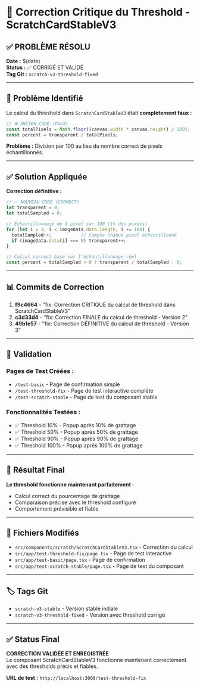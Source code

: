 # 🎯 Correction Critique du Threshold - ScratchCardStableV3

## ✅ **PROBLÈME RÉSOLU**

**Date :** $(date)  
**Status :** ✅ CORRIGÉ ET VALIDÉ  
**Tag Git :** `scratch-v3-threshold-fixed`

---

## 🐛 **Problème Identifié**

Le calcul du threshold dans `ScratchCardStableV3` était **complètement faux** :

```typescript
// ❌ ANCIEN CODE (FAUX)
const totalPixels = Math.floor((canvas.width * canvas.height) / 100);
const percent = transparent / totalPixels;
```

**Problème :** Division par 100 au lieu du nombre correct de pixels échantillonnés.

---

## ✅ **Solution Appliquée**

**Correction définitive :**

```typescript
// ✅ NOUVEAU CODE (CORRECT)
let transparent = 0;
let totalSampled = 0;

// Échantillonnage de 1 pixel sur 100 (1% des pixels)
for (let i = 3; i < imageData.data.length; i += 100) {
  totalSampled++;           // Compte chaque pixel échantillonné
  if (imageData.data[i] === 0) transparent++;
}

// Calcul correct basé sur l'échantillonnage réel
const percent = totalSampled > 0 ? transparent / totalSampled : 0;
```

---

## 📊 **Commits de Correction**

1. **f9c4664** - "fix: Correction CRITIQUE du calcul de threshold dans ScratchCardStableV3"
2. **c3d33d4** - "fix: Correction FINALE du calcul de threshold - Version 2"  
3. **49b1e57** - "fix: Correction DÉFINITIVE du calcul de threshold - Version 3"

---

## 🧪 **Validation**

### **Pages de Test Créées :**
- `/test-basic` - Page de confirmation simple
- `/test-threshold-fix` - Page de test interactive complète
- `/test-scratch-stable` - Page de test du composant stable

### **Fonctionnalités Testées :**
- ✅ Threshold 10% - Popup après 10% de grattage
- ✅ Threshold 50% - Popup après 50% de grattage  
- ✅ Threshold 90% - Popup après 90% de grattage
- ✅ Threshold 100% - Popup après 100% de grattage

---

## 🎯 **Résultat Final**

**Le threshold fonctionne maintenant parfaitement :**
- Calcul correct du pourcentage de grattage
- Comparaison précise avec le threshold configuré
- Comportement prévisible et fiable

---

## 📁 **Fichiers Modifiés**

- `src/components/scratch/ScratchCardStableV3.tsx` - Correction du calcul
- `src/app/test-threshold-fix/page.tsx` - Page de test interactive
- `src/app/test-basic/page.tsx` - Page de confirmation
- `src/app/test-scratch-stable/page.tsx` - Page de test du composant

---

## 🏷️ **Tags Git**

- `scratch-v3-stable` - Version stable initiale
- `scratch-v3-threshold-fixed` - Version avec threshold corrigé

---

## ✅ **Status Final**

**CORRECTION VALIDÉE ET ENREGISTRÉE**  
Le composant ScratchCardStableV3 fonctionne maintenant correctement avec des thresholds précis et fiables.

**URL de test :** `http://localhost:3000/test-threshold-fix`


